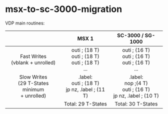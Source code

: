 
# msx-to-sc-3000-migration
VDP main routines:

|  | MSX 1 | SC-3000 / SG-1000
|:---:|:---:|:---:|
|Fast Writes <br> (vblank + unrolled)|outi ; (18 T)<br>outi ; (18 T)<br>outi ; (18 T)<br>...|outi ; (16 T)<br>outi ; (16 T)<br>outi ; (16 T)<br>...|
|Slow Writes <br> (29 T-States minimum <br>+ unrolled)|.label:<br>outi ; (18 T)<br>jp nz, .label ; (11 T)|.label:<br>nop ;(4 T)<br>outi ; (16 T)<br>jp nz, .label ; (10 T)
||Total: 29 T-States|Total: 30 T-States
